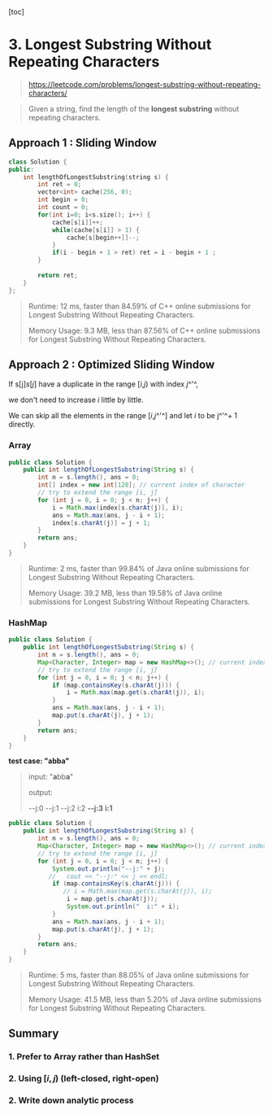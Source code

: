 [toc]

# 3. Longest Substring Without Repeating Characters

> https://leetcode.com/problems/longest-substring-without-repeating-characters/

> Given a string, find the length of the **longest substring** without repeating characters.

## Approach 1 : Sliding Window # 

```cpp
class Solution {
public:
    int lengthOfLongestSubstring(string s) {
        int ret = 0;
        vector<int> cache(256, 0);       
        int begin = 0;
        int count = 0;
        for(int i=0; i<s.size(); i++) {
            cache[s[i]]++;
            while(cache[s[i]] > 1) {
                cache[s[begin++]]--;
            }
            if(i - begin + 1 > ret) ret = i - begin + 1 ;
        }
        
        return ret;
    }
};
```

> Runtime: 12 ms, faster than 84.59% of C++ online submissions for Longest Substring Without Repeating Characters.
>
> Memory Usage: 9.3 MB, less than 87.56% of C++ online submissions for Longest Substring Without Repeating Characters.

## Approach 2 :  Optimized Sliding Window

If s[j]*s*[*j*] have a duplicate in the range [*i*,*j*) with index *j*^'^, 

we don't need to increase *i* little by little. 

We can skip all the elements in the range [*i*,*j*^'^] and let *i* to be j^'^+ 1 directly.

### Array

```java
public class Solution {
    public int lengthOfLongestSubstring(String s) {
        int n = s.length(), ans = 0;
        int[] index = new int[128]; // current index of character
        // try to extend the range [i, j]
        for (int j = 0, i = 0; j < n; j++) {
            i = Math.max(index[s.charAt(j)], i);
            ans = Math.max(ans, j - i + 1);
            index[s.charAt(j)] = j + 1;
        }
        return ans;
    }
}
```

> Runtime: 2 ms, faster than 99.84% of Java online submissions for Longest Substring Without Repeating Characters.
>
> Memory Usage: 39.2 MB, less than 19.58% of Java online submissions for Longest Substring Without Repeating Characters.

### HashMap

```java
public class Solution {
    public int lengthOfLongestSubstring(String s) {
        int n = s.length(), ans = 0;
        Map<Character, Integer> map = new HashMap<>(); // current index of character
        // try to extend the range [i, j]
        for (int j = 0, i = 0; j < n; j++) {
            if (map.containsKey(s.charAt(j))) {
                i = Math.max(map.get(s.charAt(j)), i);
            }
            ans = Math.max(ans, j - i + 1);
            map.put(s.charAt(j), j + 1);
        }
        return ans;
    }
}
```

**test case:  "abba"**

> input:  "**a**bb**a**"
>
> output: 
>
> --j:0
> --j:1
> --j:2
>   i:2
> **--j:3**
>   **i:1**

```java
public class Solution {
    public int lengthOfLongestSubstring(String s) {
        int n = s.length(), ans = 0;
        Map<Character, Integer> map = new HashMap<>(); // current index of character
        // try to extend the range [i, j]
        for (int j = 0, i = 0; j < n; j++) {
            System.out.println("--j:" + j);
           //   cout << "--j:" << j << endl;
            if (map.containsKey(s.charAt(j))) {
               // i = Math.max(map.get(s.charAt(j)), i);
                i = map.get(s.charAt(j));
                System.out.println("  i:" + i);
            }
            ans = Math.max(ans, j - i + 1);
            map.put(s.charAt(j), j + 1);
        }
        return ans;
    }
}
```

> Runtime: 5 ms, faster than 88.05% of Java online submissions for Longest Substring Without Repeating Characters.
>
> Memory Usage: 41.5 MB, less than 5.20% of Java online submissions for Longest Substring Without Repeating Characters.

## Summary

### 1. Prefer to Array rather than HashSet

### 2. Using $[i,j)$ (left-closed, right-open)

### 2. Write down analytic process

